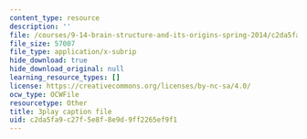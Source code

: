 ```yaml
---
content_type: resource
description: ''
file: /courses/9-14-brain-structure-and-its-origins-spring-2014/c2da5fa9c27f5e8f8e9d9ff2265ef9f1_555122.vtt
file_size: 57007
file_type: application/x-subrip
hide_download: true
hide_download_original: null
learning_resource_types: []
license: https://creativecommons.org/licenses/by-nc-sa/4.0/
ocw_type: OCWFile
resourcetype: Other
title: 3play caption file
uid: c2da5fa9-c27f-5e8f-8e9d-9ff2265ef9f1
---
```

